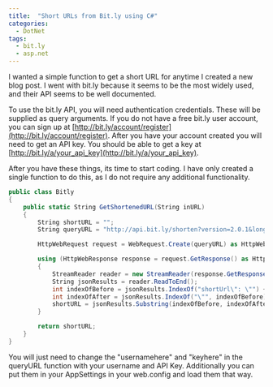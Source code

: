 ```yaml
---
title:  "Short URLs from Bit.ly using C#"
categories: 
  - DotNet
tags:
  - bit.ly
  - asp.net
---
```


I wanted a simple function to get a short URL for anytime I created a new blog post. I went with bit.ly because it seems to be the most widely used, and their API seems to be well documented.

To use the bit.ly API, you will need authentication credentials. These will be supplied as query arguments. If you do not have a free bit.ly user account, you can sign up at [http://bit.ly/account/register](http://bit.ly/account/register). After you have your account created you will need to get an API key. You should be able to get a key at [http://bit.ly/a/your_api_key](http://bit.ly/a/your_api_key).

After you have these things, its time to start coding. I have only created a single function to do this, as I do not require any additional functionality.

```csharp
public class Bitly
{
	public static String GetShortenedURL(String inURL)
    {
        String shortURL = "";
        String queryURL = "http://api.bit.ly/shorten?version=2.0.1&longUrl=" + inURL + "&login=usernamehere&apiKey=keyhere";

        HttpWebRequest request = WebRequest.Create(queryURL) as HttpWebRequest;

        using (HttpWebResponse response = request.GetResponse() as HttpWebResponse)
        {
            StreamReader reader = new StreamReader(response.GetResponseStream());
            String jsonResults = reader.ReadToEnd();
            int indexOfBefore = jsonResults.IndexOf("shortUrl\": \"") + 12;
            int indexOfAfter = jsonResults.IndexOf("\"", indexOfBefore);
            shortURL = jsonResults.Substring(indexOfBefore, indexOfAfter - indexOfBefore);
        }

        return shortURL;
    }
}
```

You will just need to change the "usernamehere" and "keyhere" in the queryURL function with your username and API Key. Additionally you can put them in your AppSettings in your web.config and load them that way.
